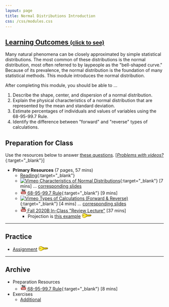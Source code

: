 ```yaml
---
layout: page
title: Normal Distributions Introduction
css: /css/modules.css
---
```


<div class="panel-group-ILOs">
  <div class="panel panel-default">
    <div class="panel-heading">
      <h2 class="panel-title">
        <a data-toggle="collapse" href="#ILOs">Learning Outcomes <small>(click to see)</small></a>
      </h2>
    </div>
    <div id="ILOs" class="panel-collapse collapse">
      <div class="panel-body">
Many natural phenomena can be closely approximated by simple statistical distributions. The most common of these distributions is the normal distribution, most often referred to by laypeople as the "bell-shaped curve."  Because of its prevalence, the normal distribution is the foundation of many statistical methods. This module introduces the normal distribution.

<p>After completing this module, you should be able to ...</p>

<ol>
  <li>Describe the shape, center, and dispersion of a normal distribution.</li>
  <li>Explain the physical characteristics of a normal distribution that are represented by the mean and standard deviation.</li>
  <li>Estimate percentages of individuals and values of variables using the 68-95-99.7 Rule.</li>
  <li>Identify the difference between "forward" and "reverse" types of calculations.</li>
</ol>
      </div>
    </div>
  </div>
</div>

## Preparation for Class

Use the resources below to answer [these questions](Prep/NormalDist1). [[*Problems with videos?*](../resources/FAQs/videos){:target="_blank"}]

* **Primary Resources** (7 pages, 57 mins)
  * [Reading](http://derekogle.com/Book107/NormalDist1.html){:target="_blank"}
  * [![Vimeo](../img/dhovid.png) Characteristics of Normal Distributions](https://vimeo.com/user45324800/normcharacteristics){:target="_blank"} [7 mins] ... [corresponding slides](PPT/NormalDist_PPT.pptx)
  * [![YouTube Link](../img/youtube.png) 68-95-99.7 Rule](https://www.youtube.com/watch?v=PJPXFOK8F8E){:target="_blank"} [9 mins]
  * [![Vimeo](../img/dhovid.png) Types of Calculations (Forward & Reverse)](https://vimeo.com/user45324800/normcalctypes){:target="_blank"} [4 mins] ... [corresponding slides](PPT/NormalDist_PPT2.pptx)
  * [![YouTube](../img/youtube.png) Fall 2020B In-Class "Review Lecture"](https://youtu.be/eDNnRqMEZyM) [37 mins]
    * Projection is [this example](CE/NormalDist1_CExmpl) [![Decoration](../img/key.png)](CE/KEY_NormalDist1_CExmpl)

----

## Practice

* [Assignment](CE/NormalDist1_CE1) [![Decoration](../img/key.png)](CE/KEY_NormalDist1_CE1)

----

## Archive

* Preparation Resources
  * [![YouTube Link](../img/youtube.png) 68-95-99.7 Rule](https://www.youtube.com/watch?v=cgxPcdPbujI){:target="_blank"} [8 mins]
* Exercises
  * [Additional](CE/NormalDist1_CE2)
